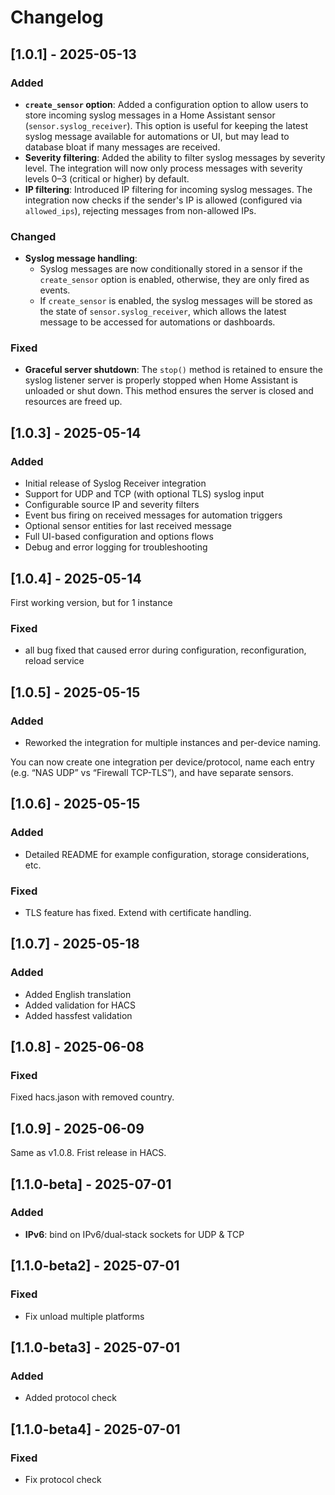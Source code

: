 # Changelog

## [1.0.1] - 2025-05-13
### Added
- **`create_sensor` option**: Added a configuration option to allow users to store incoming syslog messages in a Home Assistant sensor (`sensor.syslog_receiver`). This option is useful for keeping the latest syslog message available for automations or UI, but may lead to database bloat if many messages are received.
- **Severity filtering**: Added the ability to filter syslog messages by severity level. The integration will now only process messages with severity levels 0–3 (critical or higher) by default.
- **IP filtering**: Introduced IP filtering for incoming syslog messages. The integration now checks if the sender's IP is allowed (configured via `allowed_ips`), rejecting messages from non-allowed IPs.

### Changed
- **Syslog message handling**: 
  - Syslog messages are now conditionally stored in a sensor if the `create_sensor` option is enabled, otherwise, they are only fired as events.
  - If `create_sensor` is enabled, the syslog messages will be stored as the state of `sensor.syslog_receiver`, which allows the latest message to be accessed for automations or dashboards.
  
### Fixed
- **Graceful server shutdown**: The `stop()` method is retained to ensure the syslog listener server is properly stopped when Home Assistant is unloaded or shut down. This method ensures the server is closed and resources are freed up.

## [1.0.3] - 2025-05-14
### Added
- Initial release of Syslog Receiver integration
- Support for UDP and TCP (with optional TLS) syslog input
- Configurable source IP and severity filters
- Event bus firing on received messages for automation triggers
- Optional sensor entities for last received message
- Full UI-based configuration and options flows
- Debug and error logging for troubleshooting

## [1.0.4] - 2025-05-14

First working version, but for 1 instance

### Fixed
 - all bug fixed that caused error during configuration, reconfiguration, reload service

## [1.0.5] - 2025-05-15

### Added
 - Reworked the integration for multiple instances and per-device naming.

You can now create one integration per device/protocol, name each entry (e.g. “NAS UDP” vs “Firewall TCP-TLS”), and have separate sensors.

## [1.0.6] - 2025-05-15

### Added
- Detailed README for example configuration, storage considerations, etc.

### Fixed
- TLS feature has fixed. Extend with certificate handling.

## [1.0.7] - 2025-05-18

### Added
- Added English translation
- Added validation for HACS
- Added hassfest validation 

## [1.0.8] - 2025-06-08

### Fixed
Fixed hacs.jason with removed country.

## [1.0.9] - 2025-06-09

Same as v1.0.8. 
Frist release in HACS.

## [1.1.0-beta] - 2025-07-01

### Added
- **IPv6**: bind on IPv6/dual‐stack sockets for UDP & TCP

## [1.1.0-beta2] - 2025-07-01

### Fixed
- Fix unload multiple platforms

## [1.1.0-beta3] - 2025-07-01

### Added
- Added protocol check

## [1.1.0-beta4] - 2025-07-01

### Fixed
- Fix protocol check